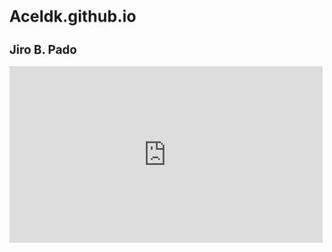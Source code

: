 # AceIdk.github.io
## Jiro B. Pado ##
<iframe width="560" height="315" src="https://www.youtube.com/embed/ZHoh0XfdGtc?si=7sD4H35FnIQ1NrBW" title="YouTube video player" frameborder="0" allow="accelerometer; autoplay; clipboard-write; encrypted-media; gyroscope; picture-in-picture; web-share" allowfullscreen></iframe>
